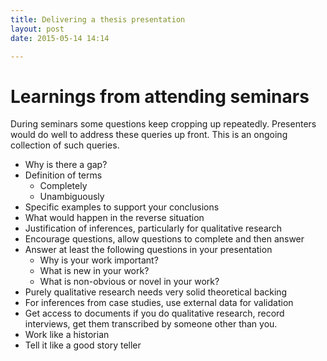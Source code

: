 ```yaml
---
title: Delivering a thesis presentation
layout: post
date: 2015-05-14 14:14

---
```


# Learnings from attending seminars

During seminars some questions keep cropping up repeatedly. Presenters would do well to address these queries up front. This is an ongoing collection of such queries.

- Why is there a gap?
- Definition of terms
    - Completely
    - Unambiguously
- Specific examples to support your conclusions
- What would happen in the reverse situation
- Justification of inferences, particularly for qualitative research
- Encourage questions, allow questions to complete and then answer
- Answer at least the following questions in your presentation
    - Why is your work important?
    - What is new in your work?
    - What is non-obvious or novel in your work?
- Purely qualitative research needs very solid theoretical backing
- For inferences from case studies, use external data for validation
- Get access to documents if you do qualitative research, record interviews, get them transcribed by someone other than you.
- Work like a historian
- Tell it like a good story teller

